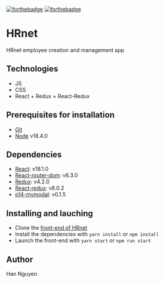 [![forthebadge](https://forthebadge.com/images/badges/made-with-javascript.svg)](https://forthebadge.com) [![forthebadge](https://forthebadge.com/images/badges/uses-css.svg)](https://forthebadge.com)

# HRnet

HRnet employee creation and management app

## Technologies

- JS
- CSS
- React + Redux + React-Redux

## Prerequisites for installation

- [Git](https://git-scm.com)
- [Node](https://nodejs.org/en/) v18.4.0

## Dependencies

- [React](https://reactjs.org): v18.1.0
- [React-router-dom](https://reactrouter.com/web/guides/quick-start): v6.3.0
- [Redux](https://redux.js.org): v4.2.0
- [React-redux](https://react-redux.js.org): v8.0.2
- [p14-mymodal](https://www.npmjs.com/package/p14-mymodal): v0.1.5

## Installing and lauching

- Clone the [front-end of HRnet](https://github.com/Mimi1706/HanNguyen_13_030522)
- Install the dependencies with `yarn install` or `npm install`
- Launch the front-end with `yarn start` or `npm run start` 

## Author

Han Nguyen